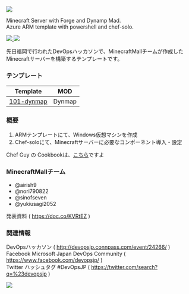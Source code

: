 <img src="misc/logo.png"/>

Minecraft Server with Forge and Dynamp Mad. <br/>
Azure ARM template with powershell and chef-solo.

<a href="https://portal.azure.com/#create/Microsoft.Template/uri/https%3A%2F%2Fraw.githubusercontent.com%2Fminecraft-mall%2FMinecraftMall%2Fdev%2F101-dynmap%2Fazuredeploy.json" target="_blank">
    <img src="http://azuredeploy.net/deploybutton.png"/>
</a>
<a href="http://armviz.io/#/?load=https%3A%2F%2Fraw.githubusercontent.com%2Fminecraft-mall%2FMinecraftMall%2Fdev%2F101-dynmap%2Fazuredeploy.json" target="_blank">
    <img src="http://armviz.io/visualizebutton.png"/>
</a>

先日福岡で行われたDevOpsハッカソンで、MinecraftMallチームが作成した  
Minecraftサーバーを構築するテンプレートです。  




### テンプレート
| Template                             | MOD           |
| -------------------------------------|---------------|
| <a href="101-dynmap/">101-dynmap</a> | Dynmap        | 


### 概要
1) ARMテンプレートにて、Windows仮想マシンを作成  
2) Chef-soloにて、Minecraftサーバーに必要なコンポーネント導入・設定  

Chef Guy の Cookbookは、<a href="https://github.com/minecraft-mall/builder/tree/master/cookbook/mc_server/">こちら</a>ですよ


### MinecraftMallチーム
 - @airish9  
 - @nori790822  
 - @sinofseven  
 - @yukiusagi2052  

発表資料 ( https://doc.co/KVRtEZ )  

### 関連情報
DevOpsハッカソン ( http://devopsjp.connpass.com/event/24266/ )  
Facebook Microsoft Japan DevOps Community ( https://www.facebook.com/devopsjp/ )  
Twitter ハッシュタグ #DevOpsJP ( https://twitter.com/search?q=%23devopsjp )  

<a href="https://github.com/minecraft-mall/MinecraftMall/">
  <img src="https://ga-beacon.appspot.com/UA-75159043-1/github.com/minecraft-mall/MinecraftMall/?pixel"/>
</a>